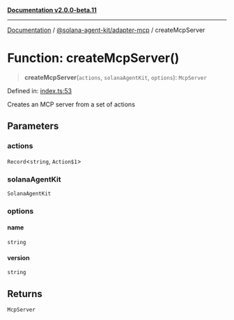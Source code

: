 [**Documentation v2.0.0-beta.11**](../../../README.md)

***

[Documentation](../../../README.md) / [@solana-agent-kit/adapter-mcp](../README.md) / createMcpServer

# Function: createMcpServer()

> **createMcpServer**(`actions`, `solanaAgentKit`, `options`): `McpServer`

Defined in: [index.ts:53](https://github.com/scriptscrypt/solana-agent-kit/blob/8d48a57968ef71c6851a44a8efa685e80e815610/packages/adapter-mcp/src/index.ts#L53)

Creates an MCP server from a set of actions

## Parameters

### actions

`Record`\<`string`, `Action$1`\>

### solanaAgentKit

`SolanaAgentKit`

### options

#### name

`string`

#### version

`string`

## Returns

`McpServer`
